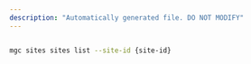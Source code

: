 ```yaml
---
description: "Automatically generated file. DO NOT MODIFY"
---
```


```bash

mgc sites sites list --site-id {site-id}

```